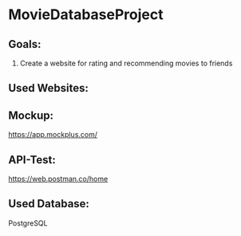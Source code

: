 # MovieDatabaseProject

## Goals:
  1. Create a website for rating and recommending movies to friends

## Used Websites:

## Mockup:
https://app.mockplus.com/

## API-Test:
https://web.postman.co/home

## Used Database:
PostgreSQL

